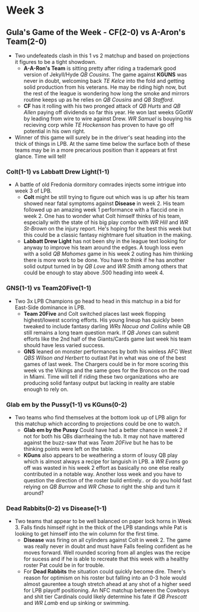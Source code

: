 # Week 3

## Gula's Game of the Week - CF(2-0) vs A-Aron's Team(2-0)
- Two undefeateds clash in this 1 vs 2 matchup and based on projections it figures to be a tight showdown.
    - **A-A-Ron's Team** is sitting pretty after riding a trademark good version of Jekyll/Hyde *QB Cousins*.  The game against **KGUNS** was never in doubt, welcoming back *TE Kelce* into the fold and getting solid production from his veterans.  He may be riding high now, but the rest of the league is wondering how long the smoke and mirrors routine keeps up as he relies on *QB Cousins* and *QB Stafford*.
    - **CF** has it rolling with his two pronged attack of *QB Hurts* and *QB Allen* paying off dividends so far this year.  He won last weeks GGotW by leading from wire to wire against Drew.  *WR Samuel* is bouying his recieving corp while *TE Hockenson* has proven to have go off potential in his own right.
- Winner of this game will surely be in the driver's seat heading into the thick of things in LPB.  At the same time below the surface both of these teams may be in a more precarious position than it appears at first glance.  Time will tell!

### Colt(1-1) vs Labbatt Drew Light(1-1)
- A battle of old Fredonia dormitory comrades injects some intrigue into week 3 of LPB.
    - **Colt** might be still trying to figure out which was is up after his team showed near fatal symptoms against **Disease** in week 2.  His team followed up an amazing week 1 performance with a flaccid one in week 2.  One has to wonder what Colt himself thinks of his team, especially with the state of his big play combo with *WR Hill* and *WR St-Brown* on the injury report.  He's hoping for the best this week but this could be a classic fantasy nightmare fuel situation in the making. 
    - **Labbatt Drew Light** has not been shy in the league text looking for anyway to improve his team around the edges.  A tough loss even with a solid *QB Mahomes* game in his week 2 outing has him thinking there is more work to be done.  You have to think if he has another solid output turned in by *QB Love* and *WR Smith* among others that could be enough to stay above .500 heading into week 4.
  
### GNS(1-1) vs Team20Five(1-1)
- Two 3x LPB Champions go head to head in this matchup in a bid for East-Side dominance in LPB.
    - **Team 20Five** and Colt switched places last week flopping highest/lowest scoring efforts.  His young lineup has quickly been tweaked to include fantasy darling *WRs Nacua and Collins* while QB still remains a long team question mark.  If *QB Jones* can submit efforts like the 2nd half of the Giants/Cards game last week his team should have less varied success. 
    - **GNS** leaned on monster performances by both his winless AFC West *QBS Wilson and Herbert* to outlast Pat in what was one of the best games of last week.  The Chargers could be in for more scoring this week vs the Vikings and the same goes for the Broncos on the road in Miami.  Time will tell if riding these two organizations who are producing solid fantasy output but lacking in reality are stable enough to rely on.

### Glab em by the Pussy(1-1) vs KGuns(0-2)
- Two teams who find themselves at the bottom look up of LPB align for this matchup which according to projections could be one to watch.
    - **Glab em by the Pussy** Could have had a better chance in week 2 if not for both his QBs diarrheaing the tub.  It may not have mattered against the buzz-saw that was *Team 20Five* but he has to be thinking points were left on the table.
    - **KGuns** also appears to be weathering a storm of lousy QB play which is almost always a recipe for languish in LPB.  a *WR Evans* go off was wasted in his week 2 effort as basically no one else really contributed in a notable way.  Another loss week and you have to question the direction of the roster build entirely.. or do you hold fast relying on *QB Burrow* and *WR Chase* to right the ship and turn it around?

### Dead Rabbits(0-2) vs Disease(1-1)
- Two teams that appear to be well balanced on paper lock horns in Week 3.  Falls finds himself right in the thick of the LPB standings while Pat is looking to get himself into the win column for the first time.
    - **Disease** was firing on all cylinders against Colt in week 2.  The game was really never in doubt and must have Falls feeling confident as he moves forward.  Well rounded scoring from all angles was the recipe for sucess and if he is able to recreate that this week with a healthy roster Pat could be in for trouble.
    - For **Dead Rabbits** the situation could quickly become dire.  There's reason for optimism on his roster but falling into an 0-3 hole would almost gaurentee a tough stretch ahead at any shot of a higher seed for LPB playoff positioning.  An NFC matchup between the Cowboys and shit tier Cardinals could likely determine his fate if *QB Prescott* and *WR Lamb* end up sinking or swimming.
